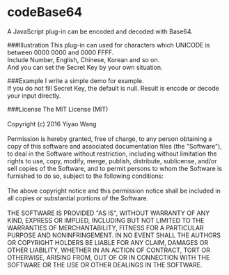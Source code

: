 # codeBase64
A  JavaScript plug-in can be encoded and decoded with Base64.<br>

###Illustration
This plug-in can used for characters which UNICODE is between 0000 0000 and 0000 FFFF.<br>
Include Number, English, Chinese, Korean and so on.<br>
And you can set the Secret Key by your own situation.

###Example
I write a simple demo for example.<br>
If you do not fill Secret Key, the default is null. Result is encode or decode your input directly.

###License
The MIT License (MIT)<br>
<br>
Copyright (c) 2016 Yiyao Wang<br>
<br>
Permission is hereby granted, free of charge, to any person obtaining a copy of this software and associated documentation files (the "Software"), to deal in the Software without restriction, including without limitation the rights to use, copy, modify, merge, publish, distribute, sublicense, and/or sell copies of the Software, and to permit persons to whom the Software is furnished to do so, subject to the following conditions:<br>
<br>
The above copyright notice and this permission notice shall be included in all copies or substantial portions of the Software.<br>
<br>
THE SOFTWARE IS PROVIDED "AS IS", WITHOUT WARRANTY OF ANY KIND, EXPRESS OR IMPLIED, INCLUDING BUT NOT LIMITED TO THE WARRANTIES OF MERCHANTABILITY, FITNESS FOR A PARTICULAR PURPOSE AND NONINFRINGEMENT. IN NO EVENT SHALL THE AUTHORS OR COPYRIGHT HOLDERS BE LIABLE FOR ANY CLAIM, DAMAGES OR OTHER LIABILITY, WHETHER IN AN ACTION OF CONTRACT, TORT OR OTHERWISE, ARISING FROM, OUT OF OR IN CONNECTION WITH THE SOFTWARE OR THE USE OR OTHER DEALINGS IN THE SOFTWARE.

